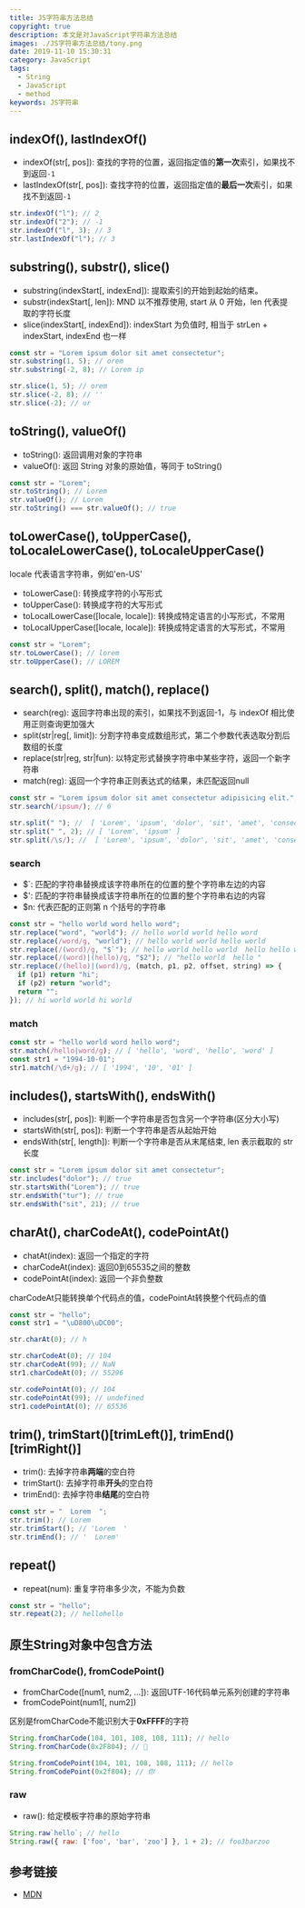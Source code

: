 ```yaml
---
title: JS字符串方法总结
copyright: true
description: 本文是对JavaScript字符串方法总结
images: ./JS字符串方法总结/tony.png
date: 2019-11-10 15:30:31
category: JavaScript
tags:
  - String
  - JavaScript
  - method
keywords: JS字符串
---
```



## indexOf(), lastIndexOf()

- indexOf(str[, pos]): 查找的字符的位置，返回指定值的**第一次**索引，如果找不到返回`-1`
- lastIndexOf(str[, pos]): 查找字符的位置，返回指定值的**最后一次**索引，如果找不到返回`-1`

```js js
str.indexOf("l"); // 2
str.indexOf("2"); // -1
str.indexOf("l", 3); // 3
str.lastIndexOf("l"); // 3
```

## substring(), substr(), slice()

- substring(indexStart[, indexEnd]): 提取索引的开始到起始的结束。
- substr(indexStart[, len]): MND 以不推荐使用, start 从 0 开始，len 代表提取的字符长度
- slice(indexStart[, indexEnd]): indexStart 为负值时, 相当于 strLen + indexStart, indexEnd 也一样

```js js
const str = "Lorem ipsum dolor sit amet consectetur";
str.substring(1, 5); // orem
str.substring(-2, 8); // Lorem ip

str.slice(1, 5); // orem
str.slice(-2, 8); // ''
str.slice(-2); // ur
```

## toString(), valueOf()

- toString(): 返回调用对象的字符串
- valueOf(): 返回 String 对象的原始值，等同于 toString()

```js js
const str = "Lorem";
str.toString(); // Lorem
str.valueOf(); // Lorem
str.toString() === str.valueOf(); // true
```

## toLowerCase(), toUpperCase(), toLocaleLowerCase(), toLocaleUpperCase()

locale 代表语言字符串，例如'en-US'

- toLowerCase(): 转换成字符的小写形式
- toUpperCase(): 转换成字符的大写形式
- toLocalLowerCase([locale, locale]): 转换成特定语言的小写形式，不常用
- toLocalUpperCase([locale, locale]): 转换成特定语言的大写形式，不常用

```js js
const str = "Lorem";
str.toLowerCase(); // lorem
str.toUpperCase(); // LOREM
```

## search(), split(), match(), replace()

- search(reg): 返回字符串出现的索引，如果找不到返回-1，与 indexOf 相比使用正则查询更加强大
- split(str|reg[, limit]): 分割字符串变成数组形式，第二个参数代表选取分割后数组的长度
- replace(str|reg, str|fun): 以特定形式替换字符串中某些字符，返回一个新字符串
- match(reg): 返回一个字符串正则表达式的结果，未匹配返回null

```js js
const str = "Lorem ipsum dolor sit amet consectetur adipisicing elit.";
str.search(/ipsum/); // 6

str.split(" "); //  [ 'Lorem', 'ipsum', 'dolor', 'sit', 'amet', 'consectetur', 'adipisicing', 'elit.' ]
str.split(" ", 2); // [ 'Lorem', 'ipsum' ]
str.split(/\s/); //  [ 'Lorem', 'ipsum', 'dolor', 'sit', 'amet', 'consectetur', 'adipisicing', 'elit.' ]
```

### search

- \$`: 匹配的字符串替换成该字符串所在的位置的整个字符串左边的内容
- \$': 匹配的字符串替换成该字符串所在的位置的整个字符串右边的内容
- \$n: 代表匹配的正则第 n 个括号的字符串

```js js
const str = "hello world word hello word";
str.replace("word", "world"); // hello world world hello word
str.replace(/word/g, "world"); // hello world world hello world
str.replace(/(word)/g, "$`"); // hello world hello world  hello hello world word hello
str.replace(/(word)|(hello)/g, "$2"); // "hello world  hello "
str.replace(/(hello)|(word)/g, (match, p1, p2, offset, string) => {
  if (p1) return "hi";
  if (p2) return "world";
  return "";
}); // hi world world hi world 
```

### match

```js js
const str = "hello world word hello word";
str.match(/hello|word/g); // [ 'hello', 'word', 'hello', 'word' ]
const str1 = "1994-10-01";
str1.match(/\d+/g); // [ '1994', '10', '01' ] 
```

## includes(), startsWith(), endsWith()

- includes(str[, pos]): 判断一个字符串是否包含另一个字符串(区分大小写)
- startsWith(str[, pos]): 判断一个字符串是否从起始开始
- endsWith(str[, length]): 判断一个字符串是否从末尾结束, len 表示截取的 str 长度

```js js
const str = "Lorem ipsum dolor sit amet consectetur";
str.includes("dolor"); // true
str.startsWith("Lorem"); // true
str.endsWith("tur"); // true
str.endsWith("sit", 21); // true
```

## charAt(), charCodeAt(), codePointAt()

- chatAt(index): 返回一个指定的字符
- charCodeAt(index): 返回0到65535之间的整数
- codePointAt(index): 返回一个非负整数

charCodeAt只能转换单个代码点的值，codePointAt转换整个代码点的值

```js js
const str = "hello";
const str1 = "\uD800\uDC00";

str.charAt(0); // h

str.charCodeAt(0); // 104
str.charCodeAt(99); // NaN
str1.charCodeAt(0); // 55296

str.codePointAt(0); // 104
str.codePointAt(99); // undefined
str1.codePointAt(0); // 65536
```

## trim(), trimStart()[trimLeft()], trimEnd()[trimRight()]

- trim(): 去掉字符串**两端**的空白符
- trimStart(): 去掉字符串**开头**的空白符
- trimEnd(): 去掉字符串**结尾**的空白符

```js js
const str = "  Lorem  ";
str.trim(); // Lorem
str.trimStart(); // 'Lorem  '
str.trimEnd(); // '  Lorem'
```

## repeat()

- repeat(num): 重复字符串多少次，不能为负数

```js js
const str = "hello";
str.repeat(2); // hellohello
```

## 原生String对象中包含方法

### fromCharCode(), fromCodePoint()

- fromCharCode([num1, num2, ...]): 返回UTF-16代码单元系列创建的字符串
- fromCodePoint(num1[, num2])

区别是fromCharCode不能识别大于**0xFFFF**的字符

```js js
String.fromCharCode(104, 101, 108, 108, 111); // hello
String.fromCharCode(0x2F804); // 

String.fromCodePoint(104, 101, 108, 108, 111); // hello
String.fromCodePoint(0x2f804); // 你
```

### raw

- raw(): 给定模板字符串的原始字符串

```js js
String.raw`hello`; // hello
String.raw({ raw: ['foo', 'bar', 'zoo'] }, 1 + 2); // foo3barzoo
```

## 参考链接

- [MDN](https://developer.mozilla.org/zh-CN/docs/Web/JavaScript/Reference/Global_Objects/String)